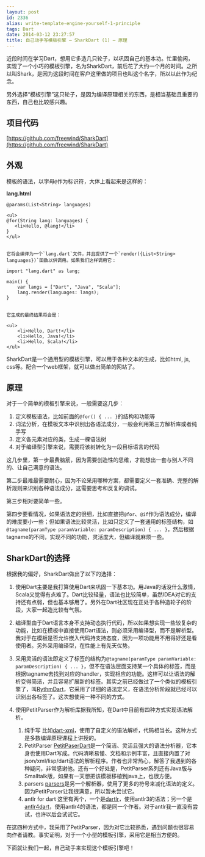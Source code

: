 ```yaml
---
layout: post
id: 2336
alias: write-template-engine-yourself-1-principle
tags: Dart
date: 2014-03-12 23:27:57
title: 自己动手写模板引擎 – SharkDart (1) – 原理
---
```


近段时间在学习Dart，想用它多造几只轮子，以巩固自己的基本功。忙里偷闲，实现了一个小巧的模板引擎，名为SharkDart，前后花了大约一个月的时间。之所以叫Shark，是因为这段时间在客户这里做的项目也叫这个名字，所以以此作为纪念。

另外选择“模板引擎”这只轮子，是因为编译原理相关的东西，是相当基础且重要的东西，自己也比较感兴趣。

## 项目代码

[https://github.com/freewind/SharkDart](https://github.com/freewind/SharkDart)

## 外观

模板的语法，以字母`@`作为标识符，大体上看起来是这样的：

**lang.html**

    @params(List<String> languages)

    <ul>
    @for(String lang: languages) {
       <li>Hello, @lang!</li>
    }
    </ul>
    

    它将会编译为一个`lang.dart`文件，并且提供了一个`render({List<String> languages})`函数以供调用。如果我们这样调用它：

    import "lang.dart" as lang;

    main() {
        var langs = ["Dart", "Java", "Scala"];
        lang.render(languages: langs);
    }
    

    它生成的最终结果将会是：

    <ul>
        <li>Hello, Dart!</li>
        <li>Hello, Java!</li>
        <li>Hello, Scala!</li>
    </ul>

SharkDart是一个通用型的模板引擎，可以用于各种文本的生成，比如html, js, css等。配合一个web框架，就可以做出简单的网站了。

## 原理

对于一个简单的模板引擎来说，一般需要这几步：

1.  定义模板语法，比如前面的`@for() { ... }`的结构和功能等
2.  词法分析，在模板文本中识别出各语法成分，一般会利用第三方解析库或者纯手写
3.  定义各元素对应的类，生成一棵语法树
4.  对于编译型引擎来说，需要将该树转化为一段目标语言的代码

这几步里，第一步最费脑筋，因为需要创造性的思维，才能想出一套与别人不同的、让自己满意的语法。

第二步最难最需要耐心，因为不论采用哪种方案，都需要定义一套准确、完整的解析规则来识别各种语法成分，这需要思考和反复的调试。

第三步相对要简单一些。

第四步要看情况，如果语法定的很细，比如直接把`@for`、`@if`作为语法成分，编译的难度要小一些；但如果语法比较灵活，比如只定义了一套通用的标签结构，如`@tagname(paramType paramVariable: paramDescription) { ... }`，然后根据tagname的不同，实现不同的功能，灵活度大，但编译就麻烦一些。

## SharkDart的选择

根据我的偏好，SharkDart做出了以下的选择：

1.  使用Dart主要是我打算使用Dart来巩固一下基本功。用Java的话没什么激情，Scala又觉得有点难了。Dart比较轻量，语法也比较简单，虽然IDEA对它的支持还有点弱，但也基本够用了。另外在Dart社区现在正处于各种造轮子的阶段，大家一起造比较有气氛。
2.  编译型由于Dart语言本身不支持动态执行代码，所以如果想实现一些较复杂的功能，比如在模板中直接使用Dart语法，则必须采用编译型，而不是解析型。我对于在模板是否允许嵌入代码持支持态度，因为一项功能用不用得好还是看使用者。另外采用编译型，在性能上有先天优势。
3.  采用灵活的语法即定义了标签的结构为`@tagname(paramType paramVariable: paramDescription) { ... }`，但不在语法层面支持某一个具体的标签，而是根据tagname去找到对应的handler，实现相应的功能。这样可以让语法的解析变得简洁，并且容易扩展新的标签。其实之前已经做过了一个类似的模板引擎了，叫[RythmDart](https://github.com/freewind/RythmDart)，它采用了详细的语法定义，在语法分析阶段就已经可以识别出各标签了。这次想使用一种不同的方式。
4.  使用PetitParser作为解析库据我所知，在Dart中目前有四种方式实现语法解析。

    1.  纯手写 比如[dart-xml](https://github.com/prujohn/dart-xml/blob/master/lib/src/xml_tokenizer.dart)，使用了自定义的语法解析，代码相当长。这种方式是多数编译原理课程上讲授的。
    2.  PetitParser [PetitPaserDart](https://github.com/renggli/PetitParserDart)是一个简洁、灵活且强大的语法分析器，它本身也使用Dart写成。代码清晰易懂、文档和示例丰富，且直接内置了对json/xml/lisp/dart语法的解析程序。作者也非常热心，解答了我遇到的各种疑问，非常感谢他。还有一个好处是，PetitParser系列还有Java版与Smalltalk版，如果有一天想把该模板移植到java上，也很方便。
    3.  parsers [parsers](https://code.google.com/p/parsers/)是另一个解析器，使用了更多的符号来减化语法的定义。因为PetitParser让我很满意，所以暂未尝试它。
    4.  antlr for dart 这里有两个，一个是[dartlr](https://github.com/tiagomazzutti/dartlr)，使用antlr3的语法；另一个是[antlr4dart](https://github.com/tiagomazzutti/antlr4dart-runtime)，使用antlr4的语法，都是同一个作者。对于antlr我一直没有尝试，也许以后会试试它。

在这四种方式中，我采用了PetitParser，因为对它比较熟悉，遇到问题也很容易向作者请教。事实证明，对于一个小型的模板引擎，采用它是相当方便的。

下面就让我们一起，自己动手来实现这个模板引擎吧！
